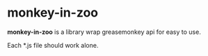 # monkey-in-zoo

**monkey-in-zoo** is a library wrap greasemonkey api for easy to use.

Each *.js file should work alone.

